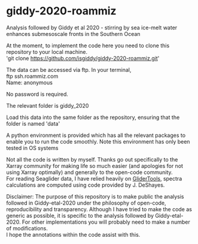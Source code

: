 # giddy-2020-roammiz
Analysis followed by Giddy et al 2020 - stirring by sea ice-melt water enhances submesoscale fronts in the Southern Ocean

At the moment, to implement the code here you need to clone this repository to your local machine.  
'git clone https://github.com/isgiddy/giddy-2020-roammiz.git'  

The data can be accessed via ftp. In your terminal,  
ftp ssh.roammiz.com  
Name: anonymous  

No password is required.

The relevant folder is giddy_2020
  
Load this data into the same folder as the repository, ensuring that the folder is named 'data'  

A python environment is provided which has all the relevant packages to enable you to run the code smoothly. Note this environment has only been tested in OS systems  

Not all the code is written by myself. Thanks go out specifically to the Xarray community for making life so much easier (and apologies for not using Xarray optimally) and generally to the open-code community.  
For reading Seaglider data, I have relied heavily on [GliderTools](https://pypi.org/project/glidertools/), spectra calculations are computed using code provided by J. DeShayes.  
   
Disclaimer: The purpose of this repository is to make public the analysis followed in Giddy-etal-2020 under the philosophy of open-code, reproducibility and transparency. Although I have tried to make the code as generic as possible,
it is specific to the analysis followed by Giddy-etal-2020. For other implementations you will probably need to make a number of modifications.  
I hope the annotations within the code assist with this. 
